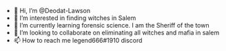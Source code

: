 - 👋 Hi, I’m @Deodat-Lawson
- 👀 I’m interested in finding witches in Salem
- 🌱 I’m currently learning forensic science. I am the Sheriff of the town
- 💞️ I’m looking to collaborate on eliminating all witches and mafia in salem  
- 📫 How to reach me legend666#1910 discord

<!---
Deodat-Lawson/Deodat-Lawson is a ✨ special ✨ repository because its `README.md` (this file) appears on your GitHub profile.
You can click the Preview link to take a look at your changes.
--->
